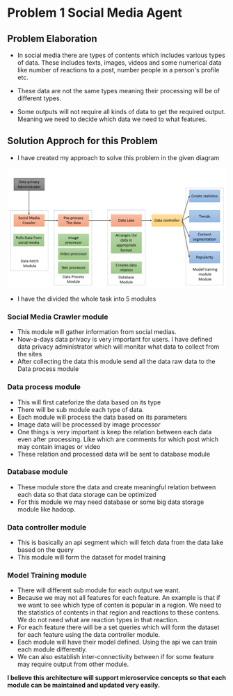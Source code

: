 # Problem 1 Social Media Agent

## Problem Elaboration

- In social media there are types of contents which includes various types of data. These includes texts, images, videos and some numerical data like number of reactions to a post, number people in a person's profile etc.

- These data are not the same types meaning their processing will be of different types.

- Some outputs will not require all kinds of data to get the required output. Meaning we need to decide which data we need to what features.

## Solution Approch for this Problem

- I have created my approach to solve this problem in the given diagram 

![alt text](problem_1_arch.png)

- I have the divided the whole task into 5 modules

### Social Media Crawler module

- This module will gather information from social medias. 
- Now-a-days data privacy is very important for users. I have defined data privacy administrator which will monitar what data to collect from the sites
- After collecting the data this module send all the data raw data to the Data process module

### Data process module

- This will first cateforize the data based on its type
- There will be sub module each type of data. 
- Each module will process the data based on its parameters
- Image data will be processed by image processor 
- One things is very important is keep the relation between each data even after processing. Like which are comments for which post which may contain images or video
- These relation and processed data will be sent to database module

### Database module

- These module store the data and create meaningful relation between each data so that data storage can be optimized 
- For this module we may need database or some big data storage module like hadoop. 

### Data controller module

- This is basically an api segment which will fetch data from the data lake based on the query
- This module will form the dataset for model training 

### Model Training module

- There will different sub module for each output we want. 
- Because we may not all features for each feature. An example is that if we want to see which type of conten is popular in a region. We need to the statistics of contents in that region and reactions to these contens. We do not need what are reaction types in that reaction.
- For each feature there will be a set queries which will form the dataset for each feature using the data controller module. 
- Each module will have their model defined. Using the api we can train each module differently. 
- We can also establish inter-connectivity between if for some feature may require output from other module.

**I believe this architecture will support microservice concepts so that each module can be maintained and updated very easily.**